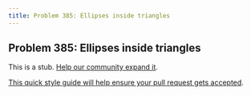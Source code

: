 ```yaml
---
title: Problem 385: Ellipses inside triangles
---
```

## Problem 385: Ellipses inside triangles

This is a stub. <a href='https://github.com/freecodecamp/guides/tree/master/src/pages/certifications/coding-interview-prep/project-euler/problem-385-ellipses-inside-triangles/index.md' target='_blank' rel='nofollow'>Help our community expand it</a>.

<a href='https://github.com/freecodecamp/guides/blob/master/README.md' target='_blank' rel='nofollow'>This quick style guide will help ensure your pull request gets accepted</a>.

<!-- The article goes here, in GitHub-flavored Markdown. Feel free to add YouTube videos, images, and CodePen/JSBin embeds  -->
